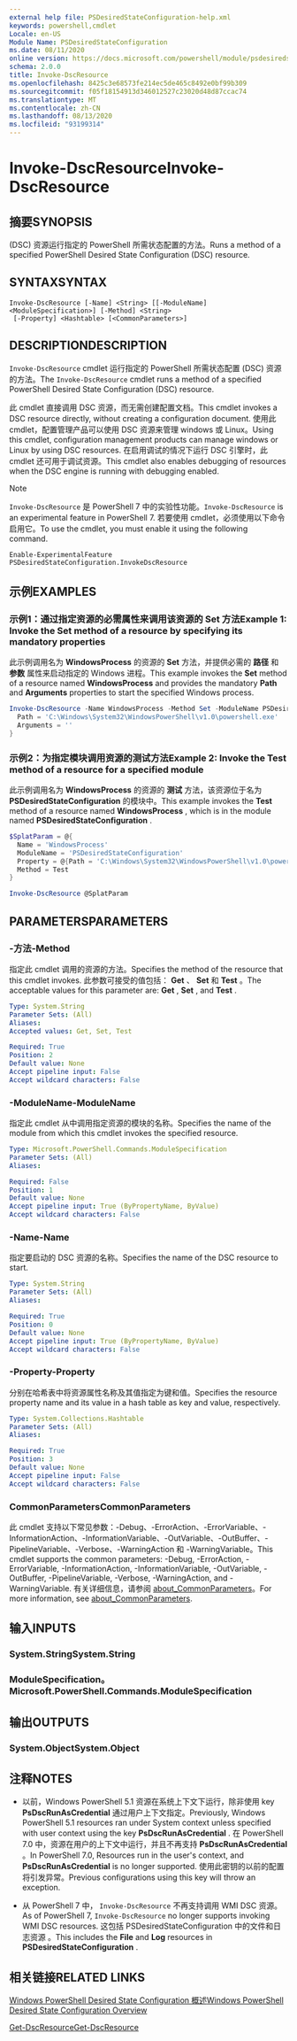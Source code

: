 ```yaml
---
external help file: PSDesiredStateConfiguration-help.xml
keywords: powershell,cmdlet
Locale: en-US
Module Name: PSDesiredStateConfiguration
ms.date: 08/11/2020
online version: https://docs.microsoft.com/powershell/module/psdesiredstateconfiguration/invoke-dscresource?view=powershell-7.1&WT.mc_id=ps-gethelp
schema: 2.0.0
title: Invoke-DscResource
ms.openlocfilehash: 8425c3e68573fe214ec5de465c8492e0bf99b309
ms.sourcegitcommit: f05f18154913d346012527c23020d48d87ccac74
ms.translationtype: MT
ms.contentlocale: zh-CN
ms.lasthandoff: 08/13/2020
ms.locfileid: "93199314"
---
```

# <span data-ttu-id="25c82-103">Invoke-DscResource</span><span class="sxs-lookup"><span data-stu-id="25c82-103">Invoke-DscResource</span></span>

## <span data-ttu-id="25c82-104">摘要</span><span class="sxs-lookup"><span data-stu-id="25c82-104">SYNOPSIS</span></span>
<span data-ttu-id="25c82-105"> (DSC) 资源运行指定的 PowerShell 所需状态配置的方法。</span><span class="sxs-lookup"><span data-stu-id="25c82-105">Runs a method of a specified PowerShell Desired State Configuration (DSC) resource.</span></span>

## <span data-ttu-id="25c82-106">SYNTAX</span><span class="sxs-lookup"><span data-stu-id="25c82-106">SYNTAX</span></span>

```
Invoke-DscResource [-Name] <String> [[-ModuleName] <ModuleSpecification>] [-Method] <String>
 [-Property] <Hashtable> [<CommonParameters>]
```

## <span data-ttu-id="25c82-107">DESCRIPTION</span><span class="sxs-lookup"><span data-stu-id="25c82-107">DESCRIPTION</span></span>

<span data-ttu-id="25c82-108">`Invoke-DscResource` cmdlet 运行指定的 PowerShell 所需状态配置 (DSC) 资源的方法。</span><span class="sxs-lookup"><span data-stu-id="25c82-108">The `Invoke-DscResource` cmdlet runs a method of a specified PowerShell Desired State Configuration (DSC) resource.</span></span>

<span data-ttu-id="25c82-109">此 cmdlet 直接调用 DSC 资源，而无需创建配置文档。</span><span class="sxs-lookup"><span data-stu-id="25c82-109">This cmdlet invokes a DSC resource directly, without creating a configuration document.</span></span> <span data-ttu-id="25c82-110">使用此 cmdlet，配置管理产品可以使用 DSC 资源来管理 windows 或 Linux。</span><span class="sxs-lookup"><span data-stu-id="25c82-110">Using this cmdlet, configuration management products can manage windows or Linux by using DSC resources.</span></span> <span data-ttu-id="25c82-111">在启用调试的情况下运行 DSC 引擎时，此 cmdlet 还可用于调试资源。</span><span class="sxs-lookup"><span data-stu-id="25c82-111">This cmdlet also enables debugging of resources when the DSC engine is running with debugging enabled.</span></span>

> [!NOTE]
> <span data-ttu-id="25c82-112">`Invoke-DscResource` 是 PowerShell 7 中的实验性功能。</span><span class="sxs-lookup"><span data-stu-id="25c82-112">`Invoke-DscResource` is an experimental feature in PowerShell 7.</span></span> <span data-ttu-id="25c82-113">若要使用 cmdlet，必须使用以下命令启用它。</span><span class="sxs-lookup"><span data-stu-id="25c82-113">To use the cmdlet, you must enable it using the following command.</span></span>
>
> `Enable-ExperimentalFeature PSDesiredStateConfiguration.InvokeDscResource`

## <span data-ttu-id="25c82-114">示例</span><span class="sxs-lookup"><span data-stu-id="25c82-114">EXAMPLES</span></span>

### <span data-ttu-id="25c82-115">示例1：通过指定资源的必需属性来调用该资源的 Set 方法</span><span class="sxs-lookup"><span data-stu-id="25c82-115">Example 1: Invoke the Set method of a resource by specifying its mandatory properties</span></span>

<span data-ttu-id="25c82-116">此示例调用名为 **WindowsProcess** 的资源的 **Set** 方法，并提供必需的 **路径** 和 **参数** 属性来启动指定的 Windows 进程。</span><span class="sxs-lookup"><span data-stu-id="25c82-116">This example invokes the **Set** method of a resource named **WindowsProcess** and provides the mandatory **Path** and **Arguments** properties to start the specified Windows process.</span></span>

```powershell
Invoke-DscResource -Name WindowsProcess -Method Set -ModuleName PSDesiredStateConfiguration -Property @{
  Path = 'C:\Windows\System32\WindowsPowerShell\v1.0\powershell.exe'
  Arguments = ''
}
```

### <span data-ttu-id="25c82-117">示例2：为指定模块调用资源的测试方法</span><span class="sxs-lookup"><span data-stu-id="25c82-117">Example 2: Invoke the Test method of a resource for a specified module</span></span>

<span data-ttu-id="25c82-118">此示例调用名为 **WindowsProcess** 的资源的 **测试** 方法，该资源位于名为 **PSDesiredStateConfiguration** 的模块中。</span><span class="sxs-lookup"><span data-stu-id="25c82-118">This example invokes the **Test** method of a resource named **WindowsProcess** , which is in the module named **PSDesiredStateConfiguration** .</span></span>

```powershell
$SplatParam = @{
  Name = 'WindowsProcess'
  ModuleName = 'PSDesiredStateConfiguration'
  Property = @{Path = 'C:\Windows\System32\WindowsPowerShell\v1.0\powershell.exe'; Arguments = ''}
  Method = Test
}

Invoke-DscResource @SplatParam
```

## <span data-ttu-id="25c82-119">PARAMETERS</span><span class="sxs-lookup"><span data-stu-id="25c82-119">PARAMETERS</span></span>

### <span data-ttu-id="25c82-120">-方法</span><span class="sxs-lookup"><span data-stu-id="25c82-120">-Method</span></span>

<span data-ttu-id="25c82-121">指定此 cmdlet 调用的资源的方法。</span><span class="sxs-lookup"><span data-stu-id="25c82-121">Specifies the method of the resource that this cmdlet invokes.</span></span> <span data-ttu-id="25c82-122">此参数可接受的值包括： **Get** 、 **Set** 和 **Test** 。</span><span class="sxs-lookup"><span data-stu-id="25c82-122">The acceptable values for this parameter are: **Get** , **Set** , and **Test** .</span></span>

```yaml
Type: System.String
Parameter Sets: (All)
Aliases:
Accepted values: Get, Set, Test

Required: True
Position: 2
Default value: None
Accept pipeline input: False
Accept wildcard characters: False
```

### <span data-ttu-id="25c82-123">-ModuleName</span><span class="sxs-lookup"><span data-stu-id="25c82-123">-ModuleName</span></span>

<span data-ttu-id="25c82-124">指定此 cmdlet 从中调用指定资源的模块的名称。</span><span class="sxs-lookup"><span data-stu-id="25c82-124">Specifies the name of the module from which this cmdlet invokes the specified resource.</span></span>

```yaml
Type: Microsoft.PowerShell.Commands.ModuleSpecification
Parameter Sets: (All)
Aliases:

Required: False
Position: 1
Default value: None
Accept pipeline input: True (ByPropertyName, ByValue)
Accept wildcard characters: False
```

### <span data-ttu-id="25c82-125">-Name</span><span class="sxs-lookup"><span data-stu-id="25c82-125">-Name</span></span>

<span data-ttu-id="25c82-126">指定要启动的 DSC 资源的名称。</span><span class="sxs-lookup"><span data-stu-id="25c82-126">Specifies the name of the DSC resource to start.</span></span>

```yaml
Type: System.String
Parameter Sets: (All)
Aliases:

Required: True
Position: 0
Default value: None
Accept pipeline input: True (ByPropertyName, ByValue)
Accept wildcard characters: False
```

### <span data-ttu-id="25c82-127">-Property</span><span class="sxs-lookup"><span data-stu-id="25c82-127">-Property</span></span>

<span data-ttu-id="25c82-128">分别在哈希表中将资源属性名称及其值指定为键和值。</span><span class="sxs-lookup"><span data-stu-id="25c82-128">Specifies the resource property name and its value in a hash table as key and value, respectively.</span></span>

```yaml
Type: System.Collections.Hashtable
Parameter Sets: (All)
Aliases:

Required: True
Position: 3
Default value: None
Accept pipeline input: False
Accept wildcard characters: False
```

### <span data-ttu-id="25c82-129">CommonParameters</span><span class="sxs-lookup"><span data-stu-id="25c82-129">CommonParameters</span></span>

<span data-ttu-id="25c82-130">此 cmdlet 支持以下常见参数：-Debug、-ErrorAction、-ErrorVariable、-InformationAction、-InformationVariable、-OutVariable、-OutBuffer、-PipelineVariable、-Verbose、-WarningAction 和 -WarningVariable。</span><span class="sxs-lookup"><span data-stu-id="25c82-130">This cmdlet supports the common parameters: -Debug, -ErrorAction, -ErrorVariable, -InformationAction, -InformationVariable, -OutVariable, -OutBuffer, -PipelineVariable, -Verbose, -WarningAction, and -WarningVariable.</span></span> <span data-ttu-id="25c82-131">有关详细信息，请参阅 [about_CommonParameters](https://go.microsoft.com/fwlink/?LinkID=113216)。</span><span class="sxs-lookup"><span data-stu-id="25c82-131">For more information, see [about_CommonParameters](https://go.microsoft.com/fwlink/?LinkID=113216).</span></span>

## <span data-ttu-id="25c82-132">输入</span><span class="sxs-lookup"><span data-stu-id="25c82-132">INPUTS</span></span>

### <span data-ttu-id="25c82-133">System.String</span><span class="sxs-lookup"><span data-stu-id="25c82-133">System.String</span></span>

### <span data-ttu-id="25c82-134">ModuleSpecification。</span><span class="sxs-lookup"><span data-stu-id="25c82-134">Microsoft.PowerShell.Commands.ModuleSpecification</span></span>

## <span data-ttu-id="25c82-135">输出</span><span class="sxs-lookup"><span data-stu-id="25c82-135">OUTPUTS</span></span>

### <span data-ttu-id="25c82-136">System.Object</span><span class="sxs-lookup"><span data-stu-id="25c82-136">System.Object</span></span>

## <span data-ttu-id="25c82-137">注释</span><span class="sxs-lookup"><span data-stu-id="25c82-137">NOTES</span></span>

- <span data-ttu-id="25c82-138">以前，Windows PowerShell 5.1 资源在系统上下文下运行，除非使用 key **PsDscRunAsCredential** 通过用户上下文指定。</span><span class="sxs-lookup"><span data-stu-id="25c82-138">Previously, Windows PowerShell 5.1 resources ran under System context unless specified with user context using the key **PsDscRunAsCredential** .</span></span> <span data-ttu-id="25c82-139">在 PowerShell 7.0 中，资源在用户的上下文中运行，并且不再支持 **PsDscRunAsCredential** 。</span><span class="sxs-lookup"><span data-stu-id="25c82-139">In PowerShell 7.0, Resources run in the user's context, and **PsDscRunAsCredential** is no longer supported.</span></span> <span data-ttu-id="25c82-140">使用此密钥的以前的配置将引发异常。</span><span class="sxs-lookup"><span data-stu-id="25c82-140">Previous configurations using this key will throw an exception.</span></span>

- <span data-ttu-id="25c82-141">从 PowerShell 7 中， `Invoke-DscResource` 不再支持调用 WMI DSC 资源。</span><span class="sxs-lookup"><span data-stu-id="25c82-141">As of PowerShell 7, `Invoke-DscResource` no longer supports invoking WMI DSC resources.</span></span> <span data-ttu-id="25c82-142">这包括 PSDesiredStateConfiguration 中的文件和日志资源  。</span><span class="sxs-lookup"><span data-stu-id="25c82-142">This includes the **File** and **Log** resources in **PSDesiredStateConfiguration** .</span></span>

## <span data-ttu-id="25c82-143">相关链接</span><span class="sxs-lookup"><span data-stu-id="25c82-143">RELATED LINKS</span></span>

[<span data-ttu-id="25c82-144">Windows PowerShell Desired State Configuration 概述</span><span class="sxs-lookup"><span data-stu-id="25c82-144">Windows PowerShell Desired State Configuration Overview</span></span>](/powershell/scripting/dsc/overview/dscforengineers)

[<span data-ttu-id="25c82-145">Get-DscResource</span><span class="sxs-lookup"><span data-stu-id="25c82-145">Get-DscResource</span></span>](Get-DscResource.md)
